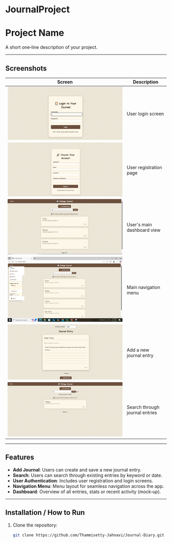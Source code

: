 # JournalProject
# Project Name

A short one‑line description of your project.

---
## Screenshots
| Screen | Description |
|--------|-------------|
| ![Login](Screenshots/login.JPG)             | User login screen |
| ![Register](Screenshots/register.JPG)       | User registration page |
| ![Dashboard](Screenshots/dashboard.JPG)     | User's main dashboard view |
| ![Menu](Screenshots/menu.png)               | Main navigation menu |
| ![Add Journal](Screenshots/addjournal.JPG) | Add a new journal entry |
| ![Search](Screenshots/search.JPG)           | Search through journal entries |

---

## Features

- **Add Journal**: Users can create and save a new journal entry.  
- **Search**: Users can search through existing entries by keyword or date.  
- **User Authentication**: Includes user registration and login screens.  
- **Navigation Menu**: Menu layout for seamless navigation across the app.  
- **Dashboard**: Overview of all entries, stats or recent activity (mock‑up).

---

## Installation / How to Run

1. Clone the repository:  
   ```bash
   git clone https://github.com/Thammisetty-Jahnavi/Journal-Diary.git
     
